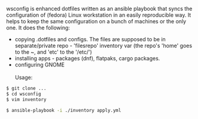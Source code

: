 wsconfig is enhanced dotfiles written as an ansible playbook that syncs the configuration of (fedora) Linux workstation in an easily reproducible way. It helps to keep the same configuration on a bunch of machines or the only one. It does the following:
- copying .dotfiles and configs. The files are supposed to be in separate/private repo - 'filesrepo' inventory var (the repo's 'home' goes to the ~, and 'etc' to the '/etc/')
- installing apps - packages (dnf), flatpaks, cargo packages.
- configuring GNOME
\
\
Usage:
```bash
$ git clone ...
$ cd wsconfig
$ vim inventory

$ ansible-playbook -i ./inventory apply.yml
```
